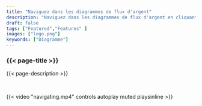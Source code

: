 ```yaml
---
title: "Naviguez dans les diagrammes de flux d'argent"
description: "Naviguez dans les diagrammes de flux d'argent en cliquant simplement sur les entrées ou les sorties d'une transaction ou d'un PSBT"
draft: false
tags: ["Featured","Features" ]
images: ["logo.png"]
keywords: ["Diagramme"]
---
```


### {{< page-title >}} 
{{< page-description >}} 

<br>

 
{{< video "navigating.mp4" controls  autoplay muted playsinline >}}